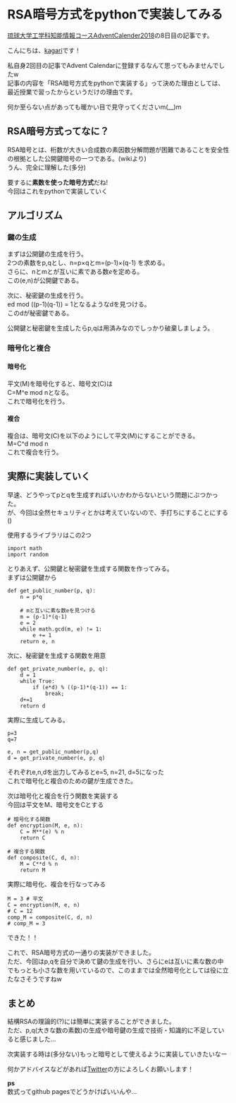 # RSA暗号方式をpythonで実装してみる
[琉球大学工学科知能情報コースAdventCalender2018](https://adventar.org/calendars/3436)の8日目の記事です。

こんにちは、[kagari](https://twitter.com/kagarin_ie)です！

私自身2回目の記事でAdvent Calendarに登録するなんて思ってもみませんでしたw  
記事の内容を「RSA暗号方式をpythonで実装する」って決めた理由としては、最近授業で習ったからというだけの理由です。

何か至らない点があっても暖かい目で見守ってくださいm(__)m

## RSA暗号方式ってなに？
RSA暗号とは、桁数が大きい合成数の素因数分解問題が困難であることを安全性の根拠とした公開鍵暗号の一つである。(wikiより)  
うん、完全に理解した(多分)  

要するに**素数を使った暗号方式**だね!  
今回はこれをpythonで実装していく

## アルゴリズム
### 鍵の生成
まずは公開鍵の生成を行う。  
2つの素数をp,qとし、n=p×qとm=(p-1)×(q-1) を求める。  
さらに、nとmとが互いに素である数$e$を定める。  
この(e,n)が公開鍵である。  

次に、秘密鍵の生成を行う。  
ed mod ((p-1)(q-1)) = 1となるようなdを見つける。  
このdが秘密鍵である。

公開鍵と秘密鍵を生成したらp,qは用済みなのでしっかり破棄しましょう。

### 暗号化と複合

#### 暗号化
平文(M)を暗号化すると、暗号文(C)は  
C=M^e mod nとなる。  
これで暗号化を行う。

#### 複合
複合は、暗号文(C)を以下のようにして平文(M)にすることができる。   
M=C^d mod n  
これで複合を行う。

## 実際に実装していく
早速、どうやってpとqを生成すればいいかわからないという問題にぶつかった。  
が、今回は全然セキュリティとかは考えていないので、手打ちにすることにする()

使用するライブラリはこの2つ

    import math
    import random
    
とりあえず、公開鍵と秘密鍵を生成する関数を作ってみる。  
まずは公開鍵から
    
    def get_public_number(p, q):
        n = p*q
    
        # mと互いに素な数eを見つける
        m = (p-1)*(q-1)
        e = 2
        while math.gcd(m, e) != 1:
            e += 1
        return e, n
        
次に、秘密鍵を生成する関数を用意
    
    def get_private_number(e, p, q):
        d = 1
        while True:
            if (e*d) % ((p-1)*(q-1)) == 1:
                break;
        d+=1
        return d

 実際に生成してみる。
 
    p=3
    q=7
    
    e, n = get_public_number(p,q)
    d = get_private_number(e, p, q)
    
それぞれe,n,dを出力してみるとe=5, n=21, d=5になった  
これで暗号化と複合のための鍵が生成できた。

次は暗号化と複合を行う関数を実装する  
今回は平文をM、暗号文をCとする

    # 暗号化する関数
    def encryption(M, e, n):
        C = M**(e) % n
        return C

    # 複合する関数
    def composite(C, d, n):
        M = C**d % n
        return M

実際に暗号化、複合を行なってみる

    M = 3 # 平文
    C = encryption(M, e, n)
    # C = 12
    comp_M = composite(C, d, n)
    # comp_M = 3
    
できた！！

これで、RSA暗号方式の一通りの実装ができました。  
ただ、今回はp,qを自分で決めて鍵の生成を行い、さらにeは互いに素な数の中でもっとも小さな数を用いているので、このままでは全然暗号化としては役に立たなさそうですねw  

## まとめ
結構RSAの理論的(?)には簡単に実装することができました。  
ただ、p,q(大きな数の素数)の生成や暗号鍵の生成で技術・知識的に不足していると感じました...

次実装する時は(多分ない)もっと暗号として使えるように実装していきたいなー

何かアドバイスなどがあれば[Twitter](https://twitter.com/kagarin_ie)の方によろしくお願いします！

**ps**  
数式ってgithub pagesでどうかけばいいんや...
